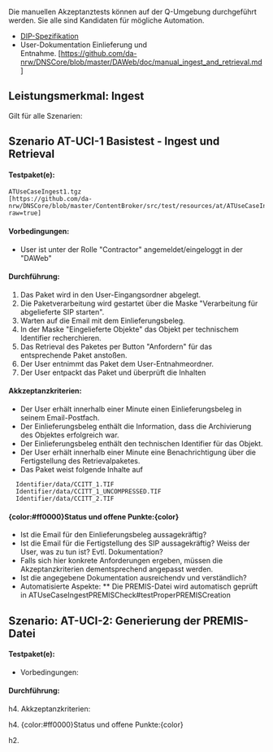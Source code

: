 Die manuellen Akzeptanztests können auf der Q-Umgebung durchgeführt werden. Sie alle sind Kandidaten für mögliche Automation.


* [DIP-Spezifikation](dip_specification.md)
* User-Dokumentation Einlieferung und Entnahme.&nbsp;[https://github.com/da-nrw/DNSCore/blob/master/DAWeb/doc/manual_ingest_and_retrieval.md]


## Leistungsmerkmal: Ingest

Gilt für alle Szenarien:

## Szenario AT-UCI-1 Basistest - Ingest und Retrieval

#### Testpaket(e):

```
ATUseCaseIngest1.tgz
[https://github.com/da-nrw/DNSCore/blob/master/ContentBroker/src/test/resources/at/ATUseCaseIngest1.tgz?raw=true]
```

#### Vorbedingungen:

* User ist unter der Rolle "Contractor" angemeldet/eingeloggt in der "DAWeb"

#### Durchführung:

1. Das Paket wird in den User-Eingangsordner abgelegt.
1. Die Paketverarbeitung wird gestartet über die Maske "Verarbeitung für abgelieferte SIP starten".
1. Warten auf die Email mit dem Einlieferungsbeleg.
1. In der Maske "Eingelieferte Objekte" das Objekt per technischem Identifier recherchieren.
1. Das Retrieval des Paketes per Button "Anfordern" für das entsprechende Paket anstoßen.
1. Der User entnimmt das Paket dem User-Entnahmeordner.
1. Der User entpackt das Paket und überprüft die Inhalten


#### Akkzeptanzkriterien:

* Der User erhält innerhalb einer Minute einen Einlieferungsbeleg in seinem Email-Postfach.
* Der Einlieferungsbeleg enthält die Information, dass die Archivierung des Objektes erfolgreich war.
* Der Einlieferungsbeleg enthält den technischen Identifier für das Objekt.
* Der User erhält innerhalb einer Minute eine Benachrichtigung über die Fertigstellung des Retrievalpaketes.
* Das Paket weist folgende Inhalte auf
```
  Identifier/data/CCITT_1.TIF
  Identifier/data/CCITT_1_UNCOMPRESSED.TIF
  Identifier/data/CCITT_2.TIF
``` 

#### {color:#ff0000}Status und offene Punkte:{color}

* Ist die Email für den Einlieferungsbeleg aussagekräftig?
* Ist die Email für die Fertigstellung des SIP aussagekräftig? Weiss der User, was zu tun ist? Evtl. Dokumentation?
* Falls sich hier konkrete Anforderungen ergeben, müssen die Akzeptanzkriterien dementsprechend angepasst werden.
* Ist die angegebene Dokumentation ausreichendv und verständlich?
* Automatisierte Aspekte:
** Die PREMIS-Datei wird automatisch geprüft in&nbsp;ATUseCaseIngestPREMISCheck#testProperPREMISCreation

## Szenario: AT-UCI-2: Generierung der PREMIS-Datei

#### Testpaket(e):

* Vorbedingungen:

#### Durchführung:


h4. Akkzeptanzkriterien:


h4. {color:#ff0000}Status und offene Punkte:{color}



h2.
